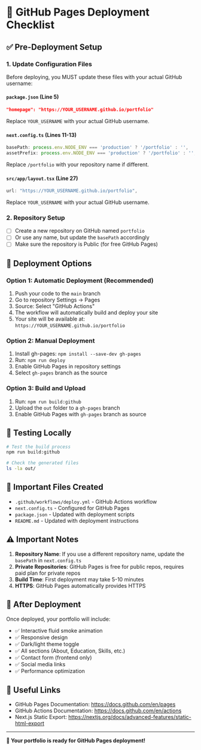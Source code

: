 # 🚀 GitHub Pages Deployment Checklist

## ✅ Pre-Deployment Setup

### 1. Update Configuration Files
Before deploying, you MUST update these files with your actual GitHub username:

#### `package.json` (Line 5)
```json
"homepage": "https://YOUR_USERNAME.github.io/portfolio"
```
Replace `YOUR_USERNAME` with your actual GitHub username.

#### `next.config.ts` (Lines 11-13)
```typescript
basePath: process.env.NODE_ENV === 'production' ? '/portfolio' : '',
assetPrefix: process.env.NODE_ENV === 'production' ? '/portfolio' : '',
```
Replace `/portfolio` with your repository name if different.

#### `src/app/layout.tsx` (Line 27)
```typescript
url: "https://YOUR_USERNAME.github.io/portfolio",
```
Replace `YOUR_USERNAME` with your actual GitHub username.

### 2. Repository Setup
- [ ] Create a new repository on GitHub named `portfolio`
- [ ] Or use any name, but update the `basePath` accordingly
- [ ] Make sure the repository is Public (for free GitHub Pages)

## 🎯 Deployment Options

### Option 1: Automatic Deployment (Recommended)
1. Push your code to the `main` branch
2. Go to repository Settings → Pages
3. Source: Select "GitHub Actions"
4. The workflow will automatically build and deploy your site
5. Your site will be available at: `https://YOUR_USERNAME.github.io/portfolio`

### Option 2: Manual Deployment
1. Install gh-pages: `npm install --save-dev gh-pages`
2. Run: `npm run deploy`
3. Enable GitHub Pages in repository settings
4. Select `gh-pages` branch as the source

### Option 3: Build and Upload
1. Run: `npm run build:github`
2. Upload the `out` folder to a `gh-pages` branch
3. Enable GitHub Pages with `gh-pages` branch as source

## 🔧 Testing Locally
```bash
# Test the build process
npm run build:github

# Check the generated files
ls -la out/
```

## 📁 Important Files Created
- `.github/workflows/deploy.yml` - GitHub Actions workflow
- `next.config.ts` - Configured for GitHub Pages
- `package.json` - Updated with deployment scripts
- `README.md` - Updated with deployment instructions

## ⚠️ Important Notes

1. **Repository Name**: If you use a different repository name, update the `basePath` in `next.config.ts`
2. **Private Repositories**: GitHub Pages is free for public repos, requires paid plan for private repos
3. **Build Time**: First deployment may take 5-10 minutes
4. **HTTPS**: GitHub Pages automatically provides HTTPS

## 🎉 After Deployment

Once deployed, your portfolio will include:
- ✅ Interactive fluid smoke animation
- ✅ Responsive design
- ✅ Dark/light theme toggle
- ✅ All sections (About, Education, Skills, etc.)
- ✅ Contact form (frontend only)
- ✅ Social media links
- ✅ Performance optimization

## 🔗 Useful Links

- GitHub Pages Documentation: https://docs.github.com/en/pages
- GitHub Actions Documentation: https://docs.github.com/en/actions
- Next.js Static Export: https://nextjs.org/docs/advanced-features/static-html-export

---

**🚀 Your portfolio is ready for GitHub Pages deployment!**